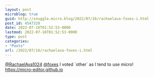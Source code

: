 ```yaml
---
layout: post
microblog: true
guid: http://snuggle.micro.blog/2022/07/16/rachaelava-foxes-i.html
post_id: 4547320
date: 2022-07-16T01:52:53-0000
lastmod: 2022-07-16T01:52:53-0000
type: post
categories:
- "Posts"
url: /2022/07/16/rachaelava-foxes-i.html
---
```

<p><span class="h-card" translate="no"><a href="https://tech.lgbt/@RachaelAva1024" class="u-url mention">@<span>RachaelAva1024</span></a></span> <span class="h-card" translate="no"><a href="https://myfriendsare.gay/users/foxes" class="u-url mention">@<span>foxes</span></a></span> I voted `other` as I tend to use micro! <a href="https://micro-editor.github.io" target="_blank" rel="nofollow noopener noreferrer" translate="no"><span class="invisible">https://</span><span class="">micro-editor.github.io</span><span class="invisible"></span></a></p>
